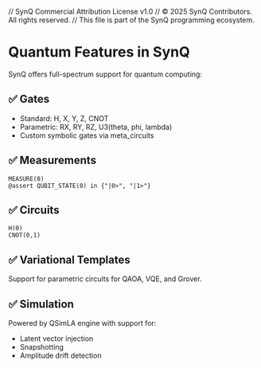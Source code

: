 // SynQ Commercial Attribution License v1.0
// © 2025 SynQ Contributors. All rights reserved.
// This file is part of the SynQ programming ecosystem.

# Quantum Features in SynQ

SynQ offers full-spectrum support for quantum computing:

## ✅ Gates
- Standard: H, X, Y, Z, CNOT
- Parametric: RX, RY, RZ, U3(theta, phi, lambda)
- Custom symbolic gates via meta_circuits

## ✅ Measurements
```synq
MEASURE(0)
@assert QUBIT_STATE(0) in {"|0>", "|1>"}
```

## ✅ Circuits
```synq
H(0)
CNOT(0,1)
```

## ✅ Variational Templates
Support for parametric circuits for QAOA, VQE, and Grover.

## ✅ Simulation
Powered by QSimLA engine with support for:
- Latent vector injection
- Snapshotting
- Amplitude drift detection

